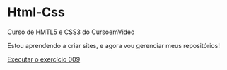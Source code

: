 # Html-Css
 Curso de HMTL5 e CSS3 do CursoemVideo

 Estou aprendendo a criar sites, e agora vou gerenciar meus repositórios!

<a href="https://j01c3.github.io/Html-Css/Exercicios/Ex009/index.html"> Executar o exercício 009</a>